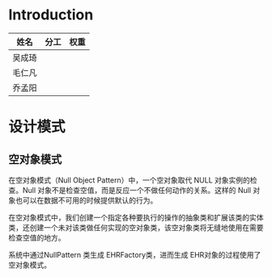 # Introduction

| 姓名   | 分工 | 权重 |
| ------ | ---- | ---- |
| 吴成琦 |      |      |
| 毛仁凡 |      |      |
| 乔孟阳 |      |      |


# 设计模式

## 空对象模式 
在空对象模式（Null Object Pattern）中，一个空对象取代 NULL 对象实例的检查。Null 对象不是检查空值，而是反应一个不做任何动作的关系。这样的 Null 对象也可以在数据不可用的时候提供默认的行为。

在空对象模式中，我们创建一个指定各种要执行的操作的抽象类和扩展该类的实体类，还创建一个未对该类做任何实现的空对象类，该空对象类将无缝地使用在需要检查空值的地方。

系统中通过NullPattern 类生成 EHRFactory类，进而生成 EHR对象的过程使用了空对象模式。

